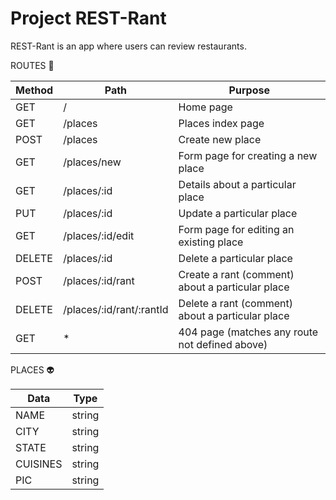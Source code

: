 # Project REST-Rant

REST-Rant is an app where users can review restaurants.

ROUTES :bus:

| Method    | Path                     | Purpose                                         |
|-----------|--------------------------|-------------------------------------------------|
| GET       | /                        | Home page                                       |
| GET       | /places                  | Places index page                               |
| POST      | /places                  | Create new place                                |
| GET       | /places/new              | Form page for creating a new place              |
| GET       | /places/:id              | Details about a particular place                |
| PUT       | /places/:id              | Update a particular place                       |
| GET       | /places/:id/edit         | Form page for editing an existing place         |
| DELETE    | /places/:id              | Delete a particular place                       |
| POST      | /places/:id/rant         | Create a rant (comment) about a particular place|
| DELETE    | /places/:id/rant/:rantId | Delete a rant (comment) about a particular place|
| GET       | *                        | 404 page (matches any route not defined above)  |

PLACES :alien:

| Data      | Type    |
|-----------|---------|
| NAME      | string  |
| CITY      | string  |
| STATE     | string  |
| CUISINES  | string  |
| PIC       | string  |






